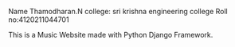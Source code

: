 Name Thamodharan.N
college: sri krishna engineering college 
Roll no:4120211044701

This is a Music Website made with Python Django Framework.

